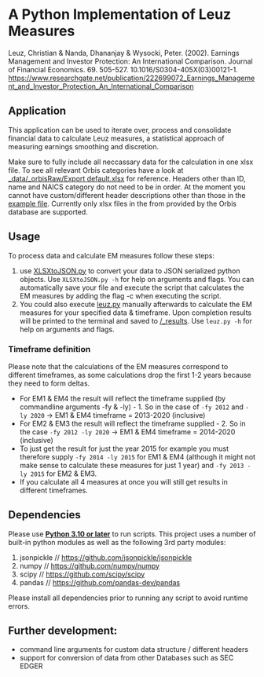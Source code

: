 # A Python Implementation of Leuz Measures
Leuz, Christian & Nanda, Dhananjay & Wysocki, Peter. (2002). Earnings Management and Investor Protection: An International Comparison. Journal of Financial Economics. 69. 505-527. 10.1016/S0304-405X(03)00121-1. 
https://www.researchgate.net/publication/222699072_Earnings_Management_and_Investor_Protection_An_International_Comparison

## Application
This application can be used to iterate over, process and consolidate financial data to calculate Leuz measures, a statistical approach of measuring earnings smoothing and discretion.

Make sure to fully include all neccassary data for the calculation in one xlsx file. To see all relevant Orbis categories have a look at [_data/_orbisRaw/Export default.xlsx](./_data/_orbisRaw/Export%20default.xlsx) for reference. Headers other than ID, name and NAICS category do not need to be in order. At the moment you cannot have custom/different header descriptions other than those in the [example file](./_data/_orbisRaw/Export%20default.xlsx). Currently only xlsx files in the from provided by the Orbis database are supported.

## Usage
To process data and calculate EM measures follow these steps:
  1. use [XLSXtoJSON.py](XLSXtoJSON.py) to convert your data to JSON serialized python objects. Use `XLSXtoJSON.py -h` for help on arguments and flags. You can automatically save your file and execute the script that calculates the EM measures by adding the flag -c when executing the script. 
  2. You could also execute [leuz.py](leuz.py) manually afterwards to calculate the EM measures for your specified data & timeframe. Upon completion results will be printed to the terminal and saved to [/_results](/_results). Use `leuz.py -h` for help on arguments and flags.

### Timeframe definition
Please note that the calculations of the EM measures correspond to different timeframes, as some calculations drop the first 1-2 years because they need to form deltas.
- For EM1 & EM4 the result will reflect the timeframe supplied (by commandline arguments -fy & -ly) - 1. So in the case of `-fy 2012` and `-ly 2020` -> EM1 & EM4 timeframe = 2013-2020 (inclusive)
- For EM2 & EM3 the result will reflect the timeframe supplied - 2. So in the case `-fy 2012 -ly 2020` -> EM1 & EM4 timeframe = 2014-2020 (inclusive)
- To just get the result for just the year 2015 for example you must therefore supply `-fy 2014 -ly 2015` for EM1 & EM4 (although it might not make sense to calculate these measures for just 1 year) and `-fy 2013 -ly 2015` for EM2 & EM3.
- If you calculate all 4 measures at once you will still get results in different timeframes.

## Dependencies
Please use [**Python 3.10 or later**](https://www.python.org/downloads/) to run scripts.
This project uses a number of built-in python modules as well as the following 3rd party modules:
  1. jsonpickle // https://github.com/jsonpickle/jsonpickle
  2. numpy // https://github.com/numpy/numpy
  3. scipy // https://github.com/scipy/scipy
  4. pandas // https://github.com/pandas-dev/pandas

Please install all dependencies prior to running any script to avoid runtime errors.

## Further development:
- command line arguments for custom data structure / different headers
- support for conversion of data from other Databases such as SEC EDGER
